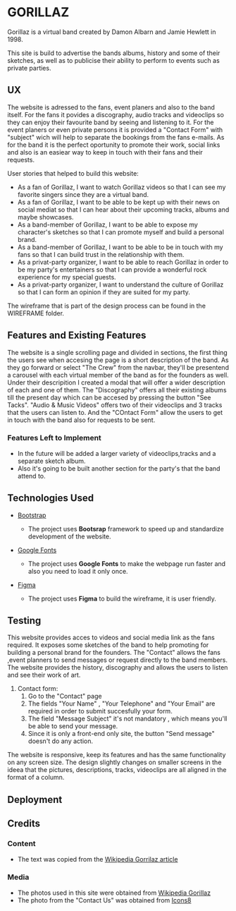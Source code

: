 # GORILLAZ

 Gorillaz is a virtual band created by Damon Albarn and Jamie Hewlett in 1998. 
 
 This site is build to advertise the bands albums, history and some of their sketches, as well as to publicise their ability to perform to events such as private 
 parties.
 
## UX
 
The website is adressed to the fans, event planers and also to the band itself.
For the fans it povides a discography, audio tracks and videoclips so they can enjoy their favourite band by seeing and listening to it.
For the event planers or even private persons it is provided a "Contact Form" with "subject" wich will help to separate the bookings from the fans e-mails.
As for the band it is the perfect oportunity to promote their work, social links and also is an easiear way to keep in touch with their fans and their requests.

User stories that helped to build this website:
- As a fan of Gorillaz, I want to watch Gorillaz videos so that I can see my favorite singers since they are a virtual band.
- As a fan of Gorillaz, I want to be able to be kept up with their news on social mediat so that I can hear about their upcoming tracks, albums and maybe showcases.
- As a band-member of Gorillaz, I want to be able to expose my character's sketches so that I can promote myself and build a personal brand.
- As a band-member of Gorillaz, I want to be able to be in touch with my fans so that I can build trust in the relationship with them.
- As a privat-party organizer, I want to be able to reach Gorillaz in order to be my party's entertainers so that I can provide a wonderful rock experience for my 
special guests.
- As a privat-party organizer, I want to understand the culture of Gorillaz so that I can form an opinion if they are suited for my party.


The wireframe that is part of the design process can be found in the WIREFRAME folder.

## Features and Existing Features

The website is a single scrolling page and divided in sections, the first thing the users see when accesing the page is a short description of the band. 
As they go forward or select "The Crew" from the navbar, they'll be presentend a carousel with each virtual member of the band as for the founders as well.
Under their descripition I created a modal that will offer a wider description of each and one of them.
The "Discography" offers all their existing albums till the present day which can be accesed by pressing the button "See Tacks".
"Audio & Music Videos" offers two of their videoclips and 3 tracks that the users can listen to.
And the "COntact Form" allow the users to get in touch with the band also for requests to be sent.

### Features Left to Implement

- In the future will be added a larger variety of videoclips,tracks and a separate sketch album.
- Also it's going to be built another section for the party's that the band attend to.

## Technologies Used

- [Bootstrap](https://getbootstrap.com/)
    - The project uses **Bootsrap** framework to speed up and standardize development of the website.

- [Google Fonts](https://fonts.google.com/)
    - The project uses **Google Fonts** to make the webpage run faster and also you need to load it only once.

- [Figma](https://www.figma.com/)
    - The project uses **Figma** to build the wireframe, it is user friendly.

## Testing

This website provides acces to videos and social media link as the fans required.
It exposes some sketches of the band to help promoting for building a personal brand for the founders.
The "Contact" allows the fans ,event planners to send messages or request directly to the band members.
The website provides the history, discography and allows the users to listen and see their work of art.


1. Contact form:
    1. Go to the "Contact" page
    2. The fields "Your Name" , "Your Telephone" and "Your Email" are required in order to submit succesfully your form.
    3. The field "Message Subject" it's not mandatory , which means you'll be able to send your message.
    4. Since it is only a front-end only site, the button "Send message" doesn't do any action.

The website is responsive, keep its features and has the same functionality on any screen size. 
The design slightly changes on smaller screens in the ideea that the pictures, descriptions, tracks, videoclips are all aligned in the format of a column.

## Deployment


## Credits

### Content
- The text was copied from the [Wikipedia Gorrilaz article ](https://en.wikipedia.org/wiki/Gorillaz)

### Media

- The photos used in this site were obtained from [Wikipedia Gorillaz](https://en.wikipedia.org/wiki/Gorillaz)
- The photo from the "Contact Us" was obtained from [Icons8 ](https://icons8.com/ouch)


